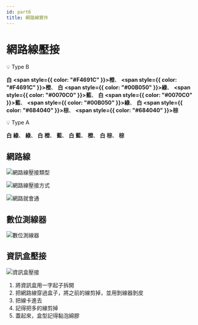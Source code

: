 ```yaml
---
id: part6
title: 網路線實作
---
```


# 網路線壓接


💡 Type B  

<b>白</b>
<b><span style={{ color: "#F4691C" }}>橙</span></b>、
<b><span style={{ color: "#F4691C" }}>橙</span></b>、
<b>白</b>
<b><span style={{ color: "#00B050" }}>綠</span></b>、
<b><span style={{ color: "#0070C0" }}>藍</span></b>、
<b>白</b>
<b><span style={{ color: "#0070C0" }}>藍</span></b>、
<b><span style={{ color: "#00B050" }}>綠</span></b>、
<b>白</b>
<b><span style={{ color: "#684040" }}>棕</span></b>、
<b><span style={{ color: "#684040" }}>棕</span></b>  



 <p>  </p>
   
💡 Type A  
  
  
   <p>  </p>
<b>白</b>
<b><span style={{ color: "#00B050" }}>綠</span></b>、
<b><span style={{ color: "#00B050" }}>綠</span></b>、
<b>白</b>
<b><span style={{ color: "#F4691C" }}>橙</span></b>、
<b><span style={{ color: "#0070C0" }}>藍</span></b>、
<b>白</b>
<b><span style={{ color: "#0070C0" }}>藍</span></b>、
<b><span style={{ color: "#F4691C" }}>橙</span></b>、
<b>白</b>
<b><span style={{ color: "#684040" }}>棕</span></b>、
<b><span style={{ color: "#684040" }}>棕</span></b>
  
  

## 網路線

![網路線壓接類型](https://i.imgur.com/3eplCQJ.png)

![網路線壓接方式](https://i.imgur.com/XR70o0N.png)

![網路就會通](https://i.imgur.com/1QWv8TE.png)

## 數位測線器

![數位測線器](https://i.imgur.com/CpObiG2.png)

## 資訊盒壓接

![資訊盒壓接](https://i.imgur.com/nXrRM70.png)

1. 將資訊盒用一字起子拆開
2. 把網路線穿過盒子，將之前的線剪掉，並用剝線器剝皮
3. 把線卡進去
4. 記得把多的線剪掉
5. 蓋起來，盒型記得黏泡綿膠
